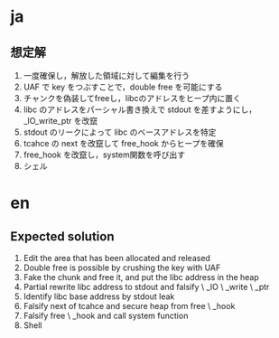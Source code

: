 # ja
## 想定解
1. 一度確保し，解放した領域に対して編集を行う
2. UAF で key をつぶすことで，double free を可能にする
3. チャンクを偽装してfreeし，libcのアドレスをヒープ内に置く
4. libc のアドレスをパーシャル書き換えで stdout を差すようにし，\_IO\_write\_ptr を改竄
5. stdout のリークによって libc のベースアドレスを特定
6. tcahce の next を改竄して free\_hook からヒープを確保
7. free\_hook を改竄し，system関数を呼び出す
8. シェル

# en
## Expected solution
1. Edit the area that has been allocated and released
2. Double free is possible by crushing the key with UAF
3. Fake the chunk and free it, and put the libc address in the heap
4. Partial rewrite libc address to stdout and falsify \ _IO \ _write \ _ptr
5. Identify libc base address by stdout leak
6. Falsify next of tcahce and secure heap from free \ _hook
7. Falsify free \ _hook and call system function
8. Shell
